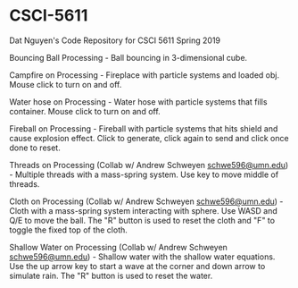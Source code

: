 # CSCI-5611
Dat Nguyen's Code Repository for CSCI 5611 Spring 2019

Bouncing Ball Processing - Ball bouncing in 3-dimensional cube.

Campfire on Processing - Fireplace with particle systems and loaded obj. Mouse click to turn on and off.

Water hose on Processing - Water hose with particle systems that fills container. Mouse click to turn on and off.

Fireball on Processing - Fireball with particle systems that hits shield and cause explosion effect. Click to generate, click again to send and click once done to reset.

Threads on Processing (Collab w/ Andrew Schweyen schwe596@umn.edu) - Multiple threads with a mass-spring system. Use key to move middle of threads. 

Cloth on Processing (Collab w/ Andrew Schweyen schwe596@umn.edu) - Cloth with a mass-spring system interacting with sphere. Use WASD and Q/E to move the ball. The "R" button is used to reset the cloth and "F" to toggle the fixed top of the cloth.

Shallow Water on Processing (Collab w/ Andrew Schweyen schwe596@umn.edu) - Shallow water with the shallow water equations. Use the up arrow key to start a wave at the corner and down arrow to simulate rain. The "R" button is used to reset the water. 
